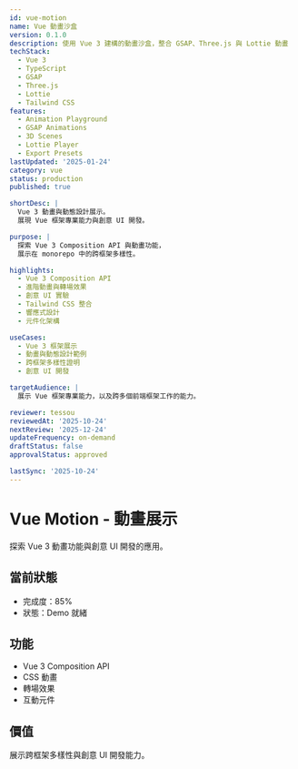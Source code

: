 ```yaml
---
id: vue-motion
name: Vue 動畫沙盒
version: 0.1.0
description: 使用 Vue 3 建構的動畫沙盒，整合 GSAP、Three.js 與 Lottie 動畫
techStack:
  - Vue 3
  - TypeScript
  - GSAP
  - Three.js
  - Lottie
  - Tailwind CSS
features:
  - Animation Playground
  - GSAP Animations
  - 3D Scenes
  - Lottie Player
  - Export Presets
lastUpdated: '2025-01-24'
category: vue
status: production
published: true

shortDesc: |
  Vue 3 動畫與動態設計展示。
  展現 Vue 框架專業能力與創意 UI 開發。

purpose: |
  探索 Vue 3 Composition API 與動畫功能，
  展示在 monorepo 中的跨框架多樣性。

highlights:
  - Vue 3 Composition API
  - 進階動畫與轉場效果
  - 創意 UI 實驗
  - Tailwind CSS 整合
  - 響應式設計
  - 元件化架構

useCases:
  - Vue 3 框架展示
  - 動畫與動態設計範例
  - 跨框架多樣性證明
  - 創意 UI 開發

targetAudience: |
  展示 Vue 框架專業能力，以及跨多個前端框架工作的能力。

reviewer: tessou
reviewedAt: '2025-10-24'
nextReview: '2025-12-24'
updateFrequency: on-demand
draftStatus: false
approvalStatus: approved

lastSync: '2025-10-24'
---
```


# Vue Motion - 動畫展示

探索 Vue 3 動畫功能與創意 UI 開發的應用。

## 當前狀態
- 完成度：85%
- 狀態：Demo 就緒

## 功能
- Vue 3 Composition API
- CSS 動畫
- 轉場效果
- 互動元件

## 價值
展示跨框架多樣性與創意 UI 開發能力。

